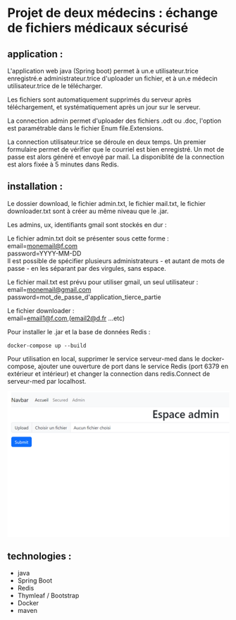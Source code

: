 # Projet de deux médecins : échange de fichiers médicaux sécurisé  

## application :   

L'application web java (Spring boot) permet à un.e utilisateur.trice enregistré.e administrateur.trice d'uploader un fichier, et à un.e médecin utilisateur.trice de le télécharger.  

Les fichiers sont automatiquement supprimés du serveur après téléchargement, et systématiquement après un jour sur le serveur.  

La connection admin permet d'uploader des fichiers .odt ou .doc, l'option est paramétrable dans le fichier Enum file.Extensions.  

La connection utilisateur.trice se déroule en deux temps. Un premier formulaire permet de vérifier que le courriel est bien enregistré. Un mot de passe est alors généré et envoyé par mail. La disponiblité de la connection est alors fixée à 5 minutes dans Redis.  

## installation : 

Le dossier download, le fichier admin.txt, le fichier mail.txt, le fichier downloader.txt sont à créer au même niveau que le .jar.  

Les admins, ux, identifiants gmail sont stockés en dur :   

Le fichier admin.txt doit se présenter sous cette forme :   
email=monemail@f.com  
password=YYYY-MM-DD  
Il est possible de spécifier plusieurs administrateurs - et autant de mots de passe - en les séparant par des virgules, sans espace.  

Le fichier mail.txt est prévu pour utiliser gmail, un seul utilisateur : 
email=monemail@gmail.com  
password=mot_de_passe_d'application_tierce_partie  

Le fichier downloader :  
email=email1@f.com,(email2@d.fr ...etc)     

Pour installer le .jar et la base de données Redis : 
``` 
docker-compose up --build
```

Pour utilisation en local, supprimer le service serveur-med dans le docker-compose, ajouter une ouverture de port dans le service Redis (port 6379 en extérieur et intérieur) et changer la connection dans redis.Connect de serveur-med par localhost.

![image](cap.png)  

## technologies : 

- java  
- Spring Boot  
- Redis  
- Thymleaf / Bootstrap
- Docker  
- maven






